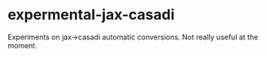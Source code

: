 # expermental-jax-casadi
Experiments on jax->casadi automatic conversions. Not really useful at the moment.
